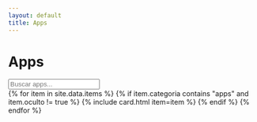 ```yaml
---
layout: default
title: Apps
---
```


<h1>Apps</h1>
<div class="search"><input id="q" type="search" placeholder="Buscar apps..."></div>

<div id="items" class="grid">
  {% for item in site.data.items %}
    {% if item.categoria contains "apps" and item.oculto != true %}
      {% include card.html item=item %}
    {% endif %}
  {% endfor %}
</div>

